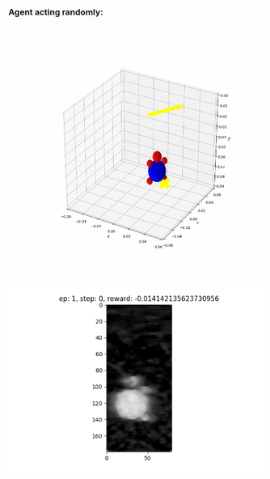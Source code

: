 
### Agent acting randomly:
![](random_action_env.gif "Environment")
![](random_action_obs.gif "Observations")


